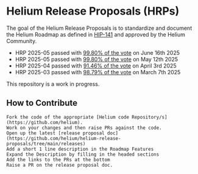 # Helium Release Proposals (HRPs)

The goal of the Helium Release Proposals is to standardize and document the Helium Roadmap as defined in [HIP-141][hip-141] and approved by the Helium Community.

- HRP 2025-05 passed with [99.80% of the vote](https://heliumvote.com/hnt/proposals/EgR6bDCNQ7f1CAMvptXF4nZkxVm3jYpkpKDYiESHwcLE) on June 16th 2025
- HRP 2025-05 passed with [99.80% of the vote](https://heliumvote.com/hnt/proposals/EDKa5cN6dzNMgZXdN8f2wndxvnXzd594GG27cQQGM73A) on May 12th 2025
- HRP 2025-04 passed with [91.46% of the vote](https://heliumvote.com/hnt/proposals/BBdabMWzetMJdjoJWzxFM1dSizZXpbfoMsCJf6QkHicE) on April 3rd 2025
- HRP 2025-03 passed with [98.79% of the vote](https://heliumvote.com/hnt/proposals/JBkWorQ8waVUAH3KcTED2EhDnQ9sk54Vh2sAdcZ39YqX) on March 7th 2025

This repository is a work in progress. 

## How to Contribute

```
Fork the code of the appropriate [Helium code Repository/s](https://github.com/helium).
Work on your changes and then raise PRs against the code.
Open up the latest [release proposal doc](https://github.com/helium/helium-release-proposals/tree/main/releases)
Add a short 1 line description in the Roadmap Features
Expand the Description by filling in the headed sections
Add the links to the PRs at the bottom
Raise a PR on the release proposal doc.

```

[hip-141]: https://github.com/helium/HIP/blob/main/0141-single-token-governance-and-release-proposals.md
